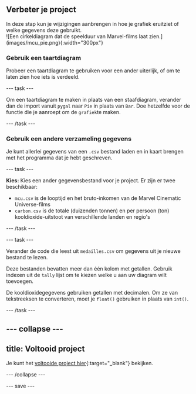 ## Verbeter je project

<div style="display: flex; flex-wrap: wrap">
<div style="flex-basis: 200px; flex-grow: 1; margin-right: 15px;">
In deze stap kun je wijzigingen aanbrengen in hoe je grafiek eruitziet of welke gegevens deze gebruikt.
</div>
<div>
![Een cirkeldiagram dat de speelduur van Marvel-films laat zien.](images/mcu_pie.png){:width="300px"}
</div>
</div>

### Gebruik een taartdiagram
Probeer een taartdiagram te gebruiken voor een ander uiterlijk, of om te laten zien hoe iets is verdeeld.

--- task ---

Om een taartdiagram te maken in plaats van een staafdiagram, verander dan de import vanuit `pygal` naar `Pie` in plaats van `Bar`. Doe hetzelfde voor de functie die je aanroept om de `grafiek`te maken.

--- /task ---

### Gebruik een andere verzameling gegevens
Je kunt allerlei gegevens van een `.csv` bestand laden en in kaart brengen met het programma dat je hebt geschreven.

--- task ---

**Kies:** Kies een ander gegevensbestand voor je project. Er zijn er twee beschikbaar:

 - `mcu.csv` is de looptijd en het bruto-inkomen van de Marvel Cinematic Universe-films
 - `carbon.csv` is de totale (duizenden tonnen) en per persoon (ton) kooldioxide-uitstoot van verschillende landen en regio's

--- /task ---

--- task ---

Verander de code die leest uit `medailles.csv` om gegevens uit je nieuwe bestand te lezen.

Deze bestanden bevatten meer dan één kolom met getallen. Gebruik indexen uit de `tally` lijst om te kiezen welke u aan uw diagram wilt toevoegen.

De kooldioxidegegevens gebruiken getallen met decimalen. Om ze van tekstreeksen te converteren, moet je `float()` gebruiken in plaats van `int()`.

--- /task ---

--- collapse ---
---
title: Voltooid project
---

Je kunt het [voltooide project hier](https://editor.raspberrypi.org/en/projects/charting-champions-example){:target="_blank"} bekijken.

--- /collapse ---

--- save ---
